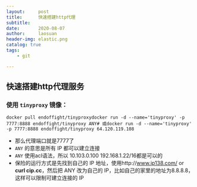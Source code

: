 ```yaml
---
layout:     post
title:      快速搭建http代理
subtitle:   
date:       2020-08-07
author:     laosuan
header-img: elastic.png
catalog: true
tags:
    - git

---
```


## 快速搭建http代理服务

### 使用 `tinyproxy` 镜像：

```
docker pull endoffight/tinyproxydocker run -d --name='tinyproxy' -p 7777:8888 endoffight/tinyproxy ANY# 或docker run -d --name='tinyproxy' -p 7777:8888 endoffight/tinyproxy 64.120.119.108
```

- 那么代理端口就是7777了
- `ANY` 的意思是所有 IP 都可以建立连接
- `ANY` 使用acl语法，所以 10.103.0.100 192.168.1.22/16都是可以的
- 保险的运行方式是先找到自己的 IP 地址，使用http://www.ip138.com/ or **curl cip.cc**，然后把 ANY 改为自己的 IP，比如自己的家里的地址为8.8.8.8，这样可以限制可建立连接的 IP

